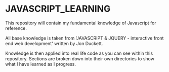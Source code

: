 # JAVASCRIPT_LEARNING
This repository will contain my fundamental knowledge of Javascript for reference. 

All base knowledge is taken from 'JAVASCRIPT & JQUERY - interactive front end web development' written by Jon Duckett. 

Knowledge is then applied into real life code as you can see within this repository. Sections are broken down into their own directories to show what I have learned 
as I progress. 

